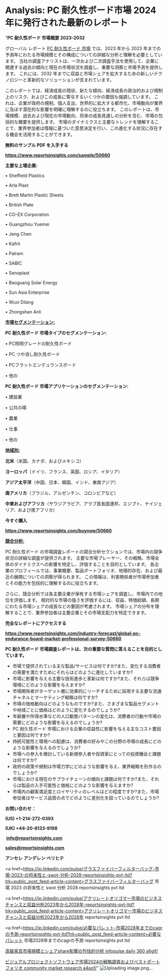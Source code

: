 # Analysis: PC 耐久性ボード市場 2024 年に発行された最新のレポート

"<strong>PC 耐久性ボード 市場概要 2023-2032</strong>

グローバル レポート <a href=https://www.reportsinsights.com/sample/50660>PC 耐久性ボード 市場</a> では、2023 年から 2023 年までの予測年にわたる市場規模とその構成についての詳細な分析と理解を必要としています。 当社の調査アナリストは、一次および二次調査手法を使用して、企業に関連する過去の傾向と現在の市場状況を調査し、重要な洞察と市場予測を提供します。 これには、2032 年までに収益と市場シェアを拡大​​するための新しいテクノロジーと革新的なソリューションが含まれています。

このレポートでは、経済成長の現状、新たな傾向、経済成長の政治的および規制上のリスク、およびこの成長に寄与するいくつかの要因も強調しています。 これは、企業が政府の規制、個人支出、世界的に拡大する都市化、市場動向が業界に及ぼす潜在的な影響を明確に理解するのに役立ちます。 このレポートは、市場規模、過去および現在の市場動向、将来の成長見通しの分析を含む、市場の包括的な概要を提供します。 市場のダイナミクスと主要なトレンドを理解することで、業界参加者は情報に基づいた意思決定を行い、この進化する状況に存在する機会を活用することができます。

<strong><b>無料のサンプル PDF を入手する</b></strong>

<a href=https://www.reportsinsights.com/sample/50660><strong><u>https://www.reportsinsights.com/sample/50660</u></strong></a>

<strong>主要な上場企業:</strong>

• Sheffield Plastics

• Arla Plast

• Brett Martin Plastic Sheets

• British Plate

• CO-EX Corporation

• Guangzhou Yuemei

• Jeng Chen

• Kafrit

• Palram

• SABIC

• Senoplast

• Baoguang Solar Energy

• Sun Asia Enterprise

• Wuxi Dilang

• Zhongshan Anli

<strong><u>市場セグメンテーション</u></strong><strong><u>:</u></strong>

<strong>PC 耐久性ボード 市場タイプのセグメンテーション:</strong>

• PC照明グレードの耐久性ボード

• PC つや消し耐久性ボード

• PCフラットエンデュランスボード

• 他の

<strong>PC 耐久性ボード 市場アプリケーションのセグメンテーション:</strong>

• 建設業

• 公共の場

• 農業

• 仕事

• 他の

<strong><u>地域別</u></strong><strong><u>:</u></strong>

<strong>北米</strong>（米国、カナダ、およびメキシコ）

<strong>ヨーロッパ</strong>（ドイツ、フランス、英国、ロシア、イタリア）

<strong>アジア太平洋</strong>（中国、日本、韓国、インド、東南アジア）

<strong>南アメリカ</strong>（ブラジル、アルゼンチン、コロンビアなど）

<strong>中東およびアフリカ</strong>（サウジアラビア、アラブ首長国連邦、エジプト、ナイジェリア、および南アフリカ）

<strong>今すぐ購入</strong>

<a href=https://www.reportsinsights.com/buynow/50660><strong><u>https://www.reportsinsights.com/buynow/50660</u></strong></a>

<strong><u>競合分析:</u></strong>

PC 耐久性ボード の市場調査レポートの競合分析セクションでは、市場内の競争状況の詳細な調査が提供されます。 主要な市場プレーヤー、その戦略、市場全体のダイナミクスへの影響を特定し、評価することを目的としています。 各企業のプロフィールでは、事業概要、製品ポートフォリオ、地理的存在、および最近の展開についての洞察が得られます。 この情報は、利害関係者が市場参加者とその能力を包括的に理解するのに役立ちます。

さらに、競合分析では各主要企業が保有する市場シェアを調査し、市場内での地位を評価します。 相対的な市場の強さを評価するには、収益、時価総額、長期にわたる市場シェアの成長などの要因が考慮されます。 市場シェアの分布を理解することで、業界参加者は主要企業とその市場支配力を特定できます。

<strong>完全なレポートにアクセスする</strong>

<a href=https://www.reportsinsights.com/industry-forecast/global-pc-endurance-board-market-professional-survey-50660><strong><u><b>https://www.reportsinsights.com/industry-forecast/global-pc-endurance-board-market-professional-survey-50660</b></u></strong></a>

<strong><b>PC 耐久性ボード 市場調査レポートは、次の重要な質問に答えることを目的としています。</b></strong>
<ul>
  <li>市場で提供されている主な製品/サービスは何ですか?また、変化する消費者の需要を満たすためにそれらはどのように進化していますか?</li>
  <li>市場に影響を与える主要な技術進歩と革新は何ですか?また、それらは競争環境にどのような影響を与えますか?</li>
  <li>市場関係者がターゲット層に効果的にリーチするために採用する主要な流通チャネルとマーケティング戦略は何ですか?</li>
  <li>市場の価格動向はどのようなものですか?また、さまざまな製品セグメントや地域ごとに価格はどのように変化するのでしょうか?</li>
  <li>年齢層や所得水準などの人口動態パターンの変化は、消費者の行動や市場の需要にどのような影響を与えるのでしょうか?</li>
  <li>PC 耐久性ボード 市場における企業の収益性に影響を与える主なコスト要因と要因は何ですか?</li>
  <li>持続可能性と環境への配慮は、消費者の好みやこの分野の市場の成長にどのような影響を与えるのでしょうか?</li>
  <li>市場への参入を検討している新規参入者や投資家にとっての投資機会と課題は何ですか?</li>
  <li>政府の政策や規制は市場力学にどのような影響を与え、業界戦略を形作るのでしょうか?</li>
  <li>市場における現在のサプライチェーンの傾向と課題は何ですか?また、それらは製品の入手可能性と価格にどのような影響を与えますか?</li>
  <li>市場内の顧客満足度とロイヤリティのレベルはどの程度ですか?また、市場参加者はサービス品質の点でどのように差別化を図っているのでしょうか?</li>
</ul>
<strong>お問い合わせ：</strong>

<strong>(US) +1-214-272-0393</strong>

<strong>(UK) +44-20-8133-9198</strong>

<strong> </strong><a href=info@reportsinsights.com><strong><u>info@reportsinsights.com</u></strong></a>

<a href=sales@reportsinsights.com><strong><u>sales@reportsinsights.com</u></strong></a>

<strong>アンセレ アンデレン ベリヒテ</strong>

<a href=https://jp.linkedin.com/pulse/グラスファイバーフィルターバッグ-市場-2023-の将来性と-swot-分析-2028-reportsinsights-pvt-ltd?trk=public_post_feed-article-content>グラスファイバーフィルターバッグ 市場 2023 の将来性と swot 分析 2028 reportsinsights pvt ltd</a>

<a href=https://jp.linkedin.com/pulse/アクリレートオリゴマー市場のビジネスチャンスと収益分析2023年から2028年-reportsinsights-pvt-ltd?trk=public_post_feed-article-content>アクリレートオリゴマー市場のビジネスチャンスと収益分析2023年から2028年 reportsinsights pvt ltd</a>

<a href=https://jp.linkedin.com/pulse/必要なパレット-市場2028年までのcagrの予測-reportsinsights-pvt-ltd?trk=public_post_feed-article-content>必要なパレット 市場2028年までのcagrの予測 reportsinsights pvt ltd</a>

<a href=https://www.linkedin.com/pulse/高級家具市場規模とシェアshare影響の包括的分析-infopulse-daily-360-s6gif/>高級家具市場規模とシェアshare影響の包括的分析 infopulse daily 360 s6gif/</a>

<a href=https://www.linkedin.com/pulse/ビジュアルプロジェクトソフトウェア市場2024の戦略調査およびベストポートフォリオ-community-market-research-a4aof/>ビジュアルプロジェクトソフトウェア市場2024の戦略調査およびベストポートフォリオ community market research a4aof/</a>"
![Uploading image.png…]()
